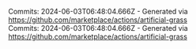 Commits: 2024-06-03T06:48:04.666Z - Generated via https://github.com/marketplace/actions/artificial-grass
<br>
Commits: 2024-06-03T06:48:04.666Z - Generated via https://github.com/marketplace/actions/artificial-grass
<br>
